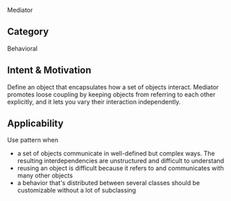Mediator

## Category
Behavioral

## Intent & Motivation
Define an object that encapsulates how a set of objects interact. Mediator promotes loose coupling by keeping objects
 from referring to each other explicitly, and it lets you vary their interaction independently.

## Applicability
Use pattern when
- a set of objects communicate in well-defined but complex ways. The resulting interdependencies are unstructured and
 difficult to understand
- reusing an object is difficult because it refers to and communicates with many other objects
- a behavior that's distributed between several classes should be customizable without a lot of subclassing